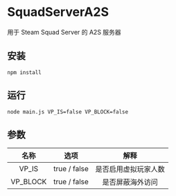 # SquadServerA2S

用于 Steam Squad Server 的 A2S 服务器

## 安装
```shell
npm install
```

## 运行
```shell
node main.js VP_IS=false VP_BLOCK=false
```

## 参数
| 名称 | 选项 | 解释 |
| :--: | :--: | :--: |
| VP_IS | true / false | 是否启用虚拟玩家人数 |
| VP_BLOCK | true / false | 是否屏蔽海外访问 |

